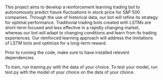 This project aims to develop a reinforcement learning trading bot to autonomously predict future fluctuations in stock price for S&P 500 companies. Through the use of historical data, our bot will refine its strategy for optimal performance.
Traditional trading bots created with LSTMs are short-term focused and less effective in a rapidly changing market, whereas our bot will adapt to changing conditions and learn from its trading experiences. Our reinforced learning approach will address the limitations of LSTM bots and optimize for a long-term reward.

Prior to running the code, make sure to have installed relevent dependencies.

To train, run training.py with the data of your choice. To test your model, run test.py with the model of your choice on the data of your choice.
